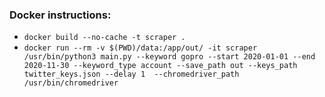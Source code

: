 


### Docker instructions:
- `docker build --no-cache -t scraper .`
- `docker run --rm -v $(PWD)/data:/app/out/ -it scraper /usr/bin/python3 main.py --keyword gopro --start 2020-01-01 --end 2020-11-30 --keyword_type account --save_path out --keys_path twitter_keys.json --delay 1  --chromedriver_path /usr/bin/chromedriver`